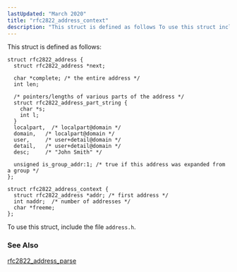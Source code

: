 ```yaml
---
lastUpdated: "March 2020"
title: "rfc2822_address_context"
description: "This struct is defined as follows To use this struct include the file address h rfc 2822 address parse..."
---
```


This struct is defined as follows:

```
struct rfc2822_address {
  struct rfc2822_address *next;

  char *complete; /* the entire address */
  int len;

  /* pointers/lengths of various parts of the address */
  struct rfc2822_address_part_string {
    char *s;
    int l;
  }
  localpart,  /* localpart@domain */
  domain,   /* localpart@domain */
  user,     /* user+detail@domain */
  detail,   /* user+detail@domain */
  desc;     /* "John Smith" */

  unsigned is_group_addr:1; /* true if this address was expanded from a group */
};

struct rfc2822_address_context {
  struct rfc2822_address *addr; /* first address */
  int naddr;  /* number of addresses */
  char *freeme;
};
```

To use this struct, include the file `address.h`.

### <a name="idp34301104"></a> See Also

[rfc2822_address_parse](/momentum/3/3-api/apis-rfc-2822-address-parse)